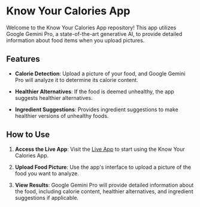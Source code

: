 # Know Your Calories App

Welcome to the Know Your Calories App repository! This app utilizes Google Gemini Pro, a state-of-the-art generative AI, to provide detailed information about food items when you upload pictures.

## Features

- **Calorie Detection**: Upload a picture of your food, and Google Gemini Pro will analyze it to determine its calorie content.

- **Healthier Alternatives**: If the food is deemed unhealthy, the app suggests healthier alternatives.

- **Ingredient Suggestions**: Provides ingredient suggestions to make healthier versions of unhealthy foods.

## How to Use

1. **Access the Live App**: Visit the [Live App](knowyourcalories.streamlit.app) to start using the Know Your Calories App.

2. **Upload Food Picture**: Use the app's interface to upload a picture of the food you want to analyze.

3. **View Results**: Google Gemini Pro will provide detailed information about the food, including calorie content, healthier alternatives, and ingredient suggestions if applicable.
